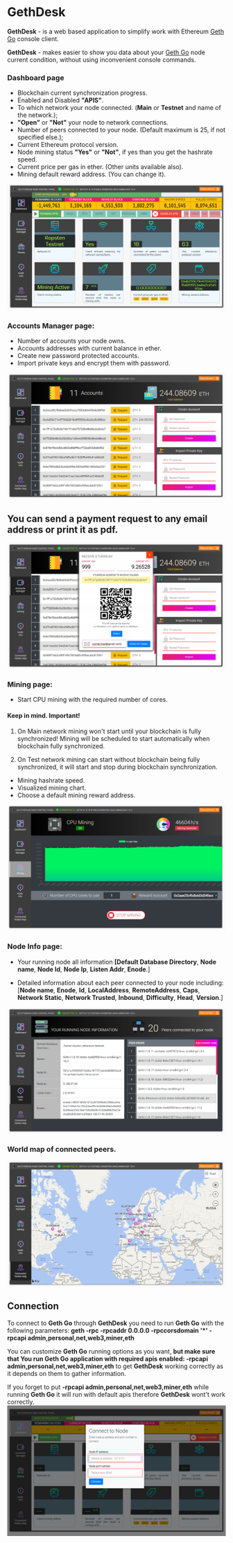 
# GethDesk
**GethDesk** - is a web based application to simplify work with Ethereum [Geth Go](https://github.com/ethereum/go-ethereum/wiki/geth) console client.

**GethDesk** - makes easier to show you data about your [Geth Go](https://github.com/ethereum/go-ethereum/wiki/geth) node current 
condition, without using inconvenient console commands.

### Dashboard page
* Blockchain current synchronization progress.
* Enabled and Disabled **"APIS"**.
* To which network your node connected. (**Main** or **Testnet** and name of 
   the network.);
* **"Open"** or **"Not"** your node to network connections.
* Number of peers connected to your node. (Default maximum is 25, if not 
   specified else.);
* Current Ethereum protocol version.
* Node mining status **"Yes"** or **"Not"**, if yes than you get the hashrate speed. 
* Current price per gas in ether. (Other units available also).
* Mining default reward address. (You can change it).

![GitHub Logo](/readmeIMG/dashboard.jpg)


### Accounts Manager page:
* Number of accounts your node owns.
* Accounts addresses with current balance in ether.
* Create new password protected accounts.
* Import private keys and encrypt them with password.

![GitHub Logo](/readmeIMG/accounts.jpg)

## You can send a payment request to any email address or print it as pdf.
![GitHub Logo](/readmeIMG/paymentRequest.jpg)

### Mining page:
* Start CPU mining with the required number of cores.
   
#### Keep in mind. Important!

1. On Main network mining won't start until your blockchain is fully synchronized! Mining will be scheduled to start automatically when blockchain fully synchronized.

2. On Test network mining can start without blockchain being fully synchronized, it will start and stop during blockchain synchronization.

* Mining hashrate speed.
* Visualized mining chart.
* Choose a default mining reward address.

![GitHub Logo](/readmeIMG/mining.png)

### Node Info page:
* Your running node all information **[Default Database Directory**, **Node name**, **Node 
  Id**, **Node Ip**, **Listen Addr**, **Enode**.]

* Detailed information about each peer connected to your node including: [**Node name**, **Enode**, **Id**, 
  **LocalAddress**, **RemoteAddress**, **Caps**, **Network Static**, **Network Trusted**, 
  **Inbound**, **Difficulty**, **Head**, **Version**.]
  
![GitHub Logo](/readmeIMG/nodeInfo.jpg)

### World map of connected peers.

![GitHub Logo](/readmeIMG/mapofNodes.jpg)

## Connection
To connect to **Geth Go** through **GethDesk** you need to run **Geth Go** with the following parameters:
**geth -rpc -rpcaddr 0.0.0.0 -rpccorsdomain '*' -rpcapi admin,personal,net,web3,miner,eth**

You can customize **Geth Go** running options as you want, **but make sure that You 
run Geth Go application with required apis enabled: -rpcapi 
admin,personal,net,web3,miner,eth** to get
**GethDesk** working correctly as it depends on them to gather information. 

If you forget to put **-rpcapi admin,personal,net,web3,miner,eth** while running 
**Geth Go** it will run with default apis therefore **GethDesk** wont't work 
correctly.
![GitHub Logo](/readmeIMG/connection.jpg)
